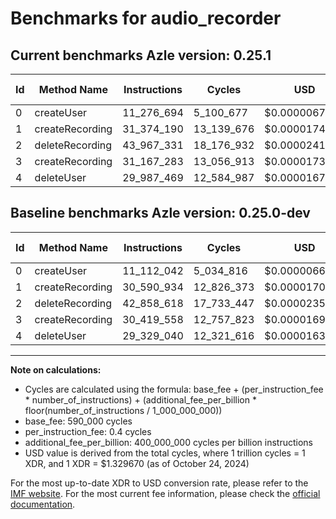 # Benchmarks for audio_recorder

## Current benchmarks Azle version: 0.25.1

| Id  | Method Name     | Instructions | Cycles     | USD           | USD/Million Calls | Change                              |
| --- | --------------- | ------------ | ---------- | ------------- | ----------------- | ----------------------------------- |
| 0   | createUser      | 11_276_694   | 5_100_677  | $0.0000067822 | $6.78             | <font color="red">+164_652</font>   |
| 1   | createRecording | 31_374_190   | 13_139_676 | $0.0000174714 | $17.47            | <font color="red">+783_256</font>   |
| 2   | deleteRecording | 43_967_331   | 18_176_932 | $0.0000241693 | $24.16            | <font color="red">+1_108_713</font> |
| 3   | createRecording | 31_167_283   | 13_056_913 | $0.0000173614 | $17.36            | <font color="red">+747_725</font>   |
| 4   | deleteUser      | 29_987_469   | 12_584_987 | $0.0000167339 | $16.73            | <font color="red">+658_429</font>   |

## Baseline benchmarks Azle version: 0.25.0-dev

| Id  | Method Name     | Instructions | Cycles     | USD           | USD/Million Calls |
| --- | --------------- | ------------ | ---------- | ------------- | ----------------- |
| 0   | createUser      | 11_112_042   | 5_034_816  | $0.0000066946 | $6.69             |
| 1   | createRecording | 30_590_934   | 12_826_373 | $0.0000170548 | $17.05            |
| 2   | deleteRecording | 42_858_618   | 17_733_447 | $0.0000235796 | $23.57            |
| 3   | createRecording | 30_419_558   | 12_757_823 | $0.0000169637 | $16.96            |
| 4   | deleteUser      | 29_329_040   | 12_321_616 | $0.0000163837 | $16.38            |

---

**Note on calculations:**

- Cycles are calculated using the formula: base_fee + (per_instruction_fee \* number_of_instructions) + (additional_fee_per_billion \* floor(number_of_instructions / 1_000_000_000))
- base_fee: 590_000 cycles
- per_instruction_fee: 0.4 cycles
- additional_fee_per_billion: 400_000_000 cycles per billion instructions
- USD value is derived from the total cycles, where 1 trillion cycles = 1 XDR, and 1 XDR = $1.329670 (as of October 24, 2024)

For the most up-to-date XDR to USD conversion rate, please refer to the [IMF website](https://www.imf.org/external/np/fin/data/rms_sdrv.aspx).
For the most current fee information, please check the [official documentation](https://internetcomputer.org/docs/current/developer-docs/gas-cost#execution).
